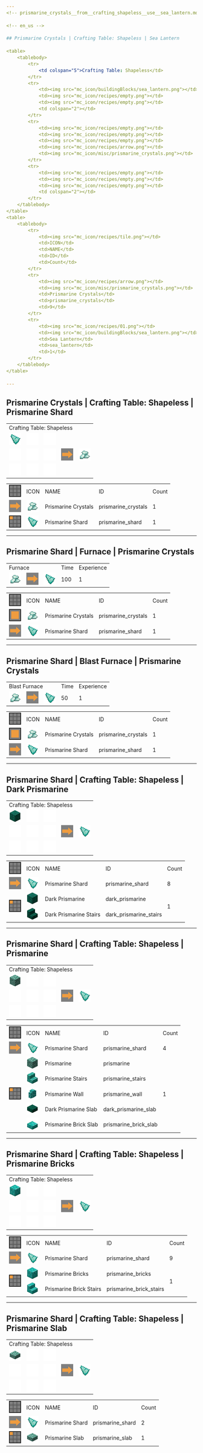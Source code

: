 ```yaml
---
<!-- prismarine_crystals__from__crafting_shapeless__use__sea_lantern.md -->

<!-- en_us -->

## Prismarine Crystals | Crafting Table: Shapeless | Sea Lantern

<table>
	<tablebody>
		<tr>
			<td colspan="5">Crafting Table: Shapeless</td>
		</tr>
		<tr>
			<td><img src="mc_icon/buildingBlocks/sea_lantern.png"></td>
			<td><img src="mc_icon/recipes/empty.png"></td>
			<td><img src="mc_icon/recipes/empty.png"></td>
			<td colspan="2"></td>
		</tr>
		<tr>
			<td><img src="mc_icon/recipes/empty.png"></td>
			<td><img src="mc_icon/recipes/empty.png"></td>
			<td><img src="mc_icon/recipes/empty.png"></td>
			<td><img src="mc_icon/recipes/arrow.png"></td>
			<td><img src="mc_icon/misc/prismarine_crystals.png"></td>
		</tr>
		<tr>
			<td><img src="mc_icon/recipes/empty.png"></td>
			<td><img src="mc_icon/recipes/empty.png"></td>
			<td><img src="mc_icon/recipes/empty.png"></td>
			<td colspan="2"></td>
		</tr>
	</tablebody>
</table>
<table>
	<tablebody>
		<tr>
			<td><img src="mc_icon/recipes/tile.png"></td>
			<td>ICON</td>
			<td>NAME</td>
			<td>ID</td>
			<td>Count</td>
		</tr>
		<tr>
			<td><img src="mc_icon/recipes/arrow.png"></td>
			<td><img src="mc_icon/misc/prismarine_crystals.png"></td>
			<td>Prismarine Crystals</td>
			<td>prismarine_crystals</td>
			<td>9</td>
		</tr>
		<tr>
			<td><img src="mc_icon/recipes/01.png"></td>
			<td><img src="mc_icon/buildingBlocks/sea_lantern.png"></td>
			<td>Sea Lantern</td>
			<td>sea_lantern</td>
			<td>1</td>
		</tr>
	</tablebody>
</table>

---
```

<!-- prismarine_crystals__from__crafting_shapeless__use__prismarine_shard.md -->

<!-- en_us -->

## Prismarine Crystals | Crafting Table: Shapeless | Prismarine Shard

<table>
	<tablebody>
		<tr>
			<td colspan="5">Crafting Table: Shapeless</td>
		</tr>
		<tr>
			<td><img src="mc_icon/misc/prismarine_shard.png"></td>
			<td><img src="mc_icon/recipes/empty.png"></td>
			<td><img src="mc_icon/recipes/empty.png"></td>
			<td colspan="2"></td>
		</tr>
		<tr>
			<td><img src="mc_icon/recipes/empty.png"></td>
			<td><img src="mc_icon/recipes/empty.png"></td>
			<td><img src="mc_icon/recipes/empty.png"></td>
			<td><img src="mc_icon/recipes/arrow.png"></td>
			<td><img src="mc_icon/misc/prismarine_crystals.png"></td>
		</tr>
		<tr>
			<td><img src="mc_icon/recipes/empty.png"></td>
			<td><img src="mc_icon/recipes/empty.png"></td>
			<td><img src="mc_icon/recipes/empty.png"></td>
			<td colspan="2"></td>
		</tr>
	</tablebody>
</table>
<table>
	<tablebody>
		<tr>
			<td><img src="mc_icon/recipes/tile.png"></td>
			<td>ICON</td>
			<td>NAME</td>
			<td>ID</td>
			<td>Count</td>
		</tr>
		<tr>
			<td><img src="mc_icon/recipes/arrow.png"></td>
			<td><img src="mc_icon/misc/prismarine_crystals.png"></td>
			<td>Prismarine Crystals</td>
			<td>prismarine_crystals</td>
			<td>1</td>
		</tr>
		<tr>
			<td><img src="mc_icon/recipes/01.png"></td>
			<td><img src="mc_icon/misc/prismarine_shard.png"></td>
			<td>Prismarine Shard</td>
			<td>prismarine_shard</td>
			<td>1</td>
		</tr>
	</tablebody>
</table>

---
<!-- prismarine_shard__from__smelting__use__prismarine_crystals.md -->

<!-- en_us -->

## Prismarine Shard | Furnace | Prismarine Crystals

<table>
	<tablebody>
		<tr>
			<td colspan="3">Furnace</td>
			<td>Time</td>
			<td>Experience</td>
		</tr>
		<tr>
			<td><img src="mc_icon/misc/prismarine_crystals.png"></td>
			<td><img src="mc_icon/recipes/arrow.png"></td>
			<td><img src="mc_icon/misc/prismarine_shard.png"></td>
			<td>100</td>
			<td>1</td>
		</tr>
	</tablebody>
</table>
<table>
	<tablebody>
		<tr>
			<td><img src="mc_icon/recipes/tile.png"></td>
			<td>ICON</td>
			<td>NAME</td>
			<td>ID</td>
			<td>Count</td>
		</tr>
		<tr>
			<td><img src="mc_icon/recipes/single.png"></td>
			<td><img src="mc_icon/misc/prismarine_crystals.png"></td>
			<td>Prismarine Crystals</td>
			<td>prismarine_crystals</td>
			<td>1</td>
		</tr>
		<tr>
			<td><img src="mc_icon/recipes/arrow.png"></td>
			<td><img src="mc_icon/misc/prismarine_shard.png"></td>
			<td>Prismarine Shard</td>
			<td>prismarine_shard</td>
			<td>1</td>
		</tr>
	</tablebody>
</table>

---
<!-- prismarine_shard__from__blasting__use__prismarine_crystals.md -->

<!-- en_us -->

## Prismarine Shard | Blast Furnace | Prismarine Crystals

<table>
	<tablebody>
		<tr>
			<td colspan="3">Blast Furnace</td>
			<td>Time</td>
			<td>Experience</td>
		</tr>
		<tr>
			<td><img src="mc_icon/misc/prismarine_crystals.png"></td>
			<td><img src="mc_icon/recipes/arrow.png"></td>
			<td><img src="mc_icon/misc/prismarine_shard.png"></td>
			<td>50</td>
			<td>1</td>
		</tr>
	</tablebody>
</table>
<table>
	<tablebody>
		<tr>
			<td><img src="mc_icon/recipes/tile.png"></td>
			<td>ICON</td>
			<td>NAME</td>
			<td>ID</td>
			<td>Count</td>
		</tr>
		<tr>
			<td><img src="mc_icon/recipes/single.png"></td>
			<td><img src="mc_icon/misc/prismarine_crystals.png"></td>
			<td>Prismarine Crystals</td>
			<td>prismarine_crystals</td>
			<td>1</td>
		</tr>
		<tr>
			<td><img src="mc_icon/recipes/arrow.png"></td>
			<td><img src="mc_icon/misc/prismarine_shard.png"></td>
			<td>Prismarine Shard</td>
			<td>prismarine_shard</td>
			<td>1</td>
		</tr>
	</tablebody>
</table>

---
<!-- prismarine_shard__from__crafting_shapeless__use__dark_prismarine.md -->

<!-- en_us -->

## Prismarine Shard | Crafting Table: Shapeless | Dark Prismarine

<table>
	<tablebody>
		<tr>
			<td colspan="5">Crafting Table: Shapeless</td>
		</tr>
		<tr>
			<td><img src="mc_icon/buildingBlocks/dark_prismarine.png"></td>
			<td><img src="mc_icon/recipes/empty.png"></td>
			<td><img src="mc_icon/recipes/empty.png"></td>
			<td colspan="2"></td>
		</tr>
		<tr>
			<td><img src="mc_icon/recipes/empty.png"></td>
			<td><img src="mc_icon/recipes/empty.png"></td>
			<td><img src="mc_icon/recipes/empty.png"></td>
			<td><img src="mc_icon/recipes/arrow.png"></td>
			<td><img src="mc_icon/misc/prismarine_shard.png"></td>
		</tr>
		<tr>
			<td><img src="mc_icon/recipes/empty.png"></td>
			<td><img src="mc_icon/recipes/empty.png"></td>
			<td><img src="mc_icon/recipes/empty.png"></td>
			<td colspan="2"></td>
		</tr>
	</tablebody>
</table>
<table>
	<tablebody>
		<tr>
			<td><img src="mc_icon/recipes/tile.png"></td>
			<td>ICON</td>
			<td>NAME</td>
			<td>ID</td>
			<td>Count</td>
		</tr>
		<tr>
			<td><img src="mc_icon/recipes/arrow.png"></td>
			<td><img src="mc_icon/misc/prismarine_shard.png"></td>
			<td>Prismarine Shard</td>
			<td>prismarine_shard</td>
			<td>8</td>
		</tr>
		<tr>
			<td rowspan="2"><img src="mc_icon/recipes/01.png"></td>
			<td><img src="mc_icon/buildingBlocks/dark_prismarine.png"></td>
			<td>Dark Prismarine</td>
			<td>dark_prismarine</td>
			<td rowspan="2">1</td>
		</tr>
		<tr>
			<td><img src="mc_icon/buildingBlocks/stairs/dark_prismarine_stairs.png"></td>
			<td>Dark Prismarine Stairs</td>
			<td>dark_prismarine_stairs</td>
		</tr>
	</tablebody>
</table>

---
<!-- prismarine_shard__from__crafting_shapeless__use__prismarine.md -->

<!-- en_us -->

## Prismarine Shard | Crafting Table: Shapeless | Prismarine

<table>
	<tablebody>
		<tr>
			<td colspan="5">Crafting Table: Shapeless</td>
		</tr>
		<tr>
			<td><img src="mc_icon/buildingBlocks/prismarine.png"></td>
			<td><img src="mc_icon/recipes/empty.png"></td>
			<td><img src="mc_icon/recipes/empty.png"></td>
			<td colspan="2"></td>
		</tr>
		<tr>
			<td><img src="mc_icon/recipes/empty.png"></td>
			<td><img src="mc_icon/recipes/empty.png"></td>
			<td><img src="mc_icon/recipes/empty.png"></td>
			<td><img src="mc_icon/recipes/arrow.png"></td>
			<td><img src="mc_icon/misc/prismarine_shard.png"></td>
		</tr>
		<tr>
			<td><img src="mc_icon/recipes/empty.png"></td>
			<td><img src="mc_icon/recipes/empty.png"></td>
			<td><img src="mc_icon/recipes/empty.png"></td>
			<td colspan="2"></td>
		</tr>
	</tablebody>
</table>
<table>
	<tablebody>
		<tr>
			<td><img src="mc_icon/recipes/tile.png"></td>
			<td>ICON</td>
			<td>NAME</td>
			<td>ID</td>
			<td>Count</td>
		</tr>
		<tr>
			<td><img src="mc_icon/recipes/arrow.png"></td>
			<td><img src="mc_icon/misc/prismarine_shard.png"></td>
			<td>Prismarine Shard</td>
			<td>prismarine_shard</td>
			<td>4</td>
		</tr>
		<tr>
			<td rowspan="5"><img src="mc_icon/recipes/01.png"></td>
			<td><img src="mc_icon/buildingBlocks/prismarine.png"></td>
			<td>Prismarine</td>
			<td>prismarine</td>
			<td rowspan="5">1</td>
		</tr>
		<tr>
			<td><img src="mc_icon/buildingBlocks/stairs/prismarine_stairs.png"></td>
			<td>Prismarine Stairs</td>
			<td>prismarine_stairs</td>
		</tr>
		<tr>
			<td><img src="mc_icon/decorations/wall/prismarine_wall.png"></td>
			<td>Prismarine Wall</td>
			<td>prismarine_wall</td>
		</tr>
		<tr>
			<td><img src="mc_icon/buildingBlocks/slab/dark_prismarine_slab.png"></td>
			<td>Dark Prismarine Slab</td>
			<td>dark_prismarine_slab</td>
		</tr>
		<tr>
			<td><img src="mc_icon/buildingBlocks/slab/prismarine_brick_slab.png"></td>
			<td>Prismarine Brick Slab</td>
			<td>prismarine_brick_slab</td>
		</tr>
	</tablebody>
</table>

---
<!-- prismarine_shard__from__crafting_shapeless__use__prismarine_bricks.md -->

<!-- en_us -->

## Prismarine Shard | Crafting Table: Shapeless | Prismarine Bricks

<table>
	<tablebody>
		<tr>
			<td colspan="5">Crafting Table: Shapeless</td>
		</tr>
		<tr>
			<td><img src="mc_icon/buildingBlocks/prismarine_bricks.png"></td>
			<td><img src="mc_icon/recipes/empty.png"></td>
			<td><img src="mc_icon/recipes/empty.png"></td>
			<td colspan="2"></td>
		</tr>
		<tr>
			<td><img src="mc_icon/recipes/empty.png"></td>
			<td><img src="mc_icon/recipes/empty.png"></td>
			<td><img src="mc_icon/recipes/empty.png"></td>
			<td><img src="mc_icon/recipes/arrow.png"></td>
			<td><img src="mc_icon/misc/prismarine_shard.png"></td>
		</tr>
		<tr>
			<td><img src="mc_icon/recipes/empty.png"></td>
			<td><img src="mc_icon/recipes/empty.png"></td>
			<td><img src="mc_icon/recipes/empty.png"></td>
			<td colspan="2"></td>
		</tr>
	</tablebody>
</table>
<table>
	<tablebody>
		<tr>
			<td><img src="mc_icon/recipes/tile.png"></td>
			<td>ICON</td>
			<td>NAME</td>
			<td>ID</td>
			<td>Count</td>
		</tr>
		<tr>
			<td><img src="mc_icon/recipes/arrow.png"></td>
			<td><img src="mc_icon/misc/prismarine_shard.png"></td>
			<td>Prismarine Shard</td>
			<td>prismarine_shard</td>
			<td>9</td>
		</tr>
		<tr>
			<td rowspan="2"><img src="mc_icon/recipes/01.png"></td>
			<td><img src="mc_icon/buildingBlocks/prismarine_bricks.png"></td>
			<td>Prismarine Bricks</td>
			<td>prismarine_bricks</td>
			<td rowspan="2">1</td>
		</tr>
		<tr>
			<td><img src="mc_icon/buildingBlocks/stairs/prismarine_brick_stairs.png"></td>
			<td>Prismarine Brick Stairs</td>
			<td>prismarine_brick_stairs</td>
		</tr>
	</tablebody>
</table>

---
<!-- prismarine_shard__from__crafting_shapeless__use__prismarine_slab.md -->

<!-- en_us -->

## Prismarine Shard | Crafting Table: Shapeless | Prismarine Slab

<table>
	<tablebody>
		<tr>
			<td colspan="5">Crafting Table: Shapeless</td>
		</tr>
		<tr>
			<td><img src="mc_icon/buildingBlocks/slab/prismarine_slab.png"></td>
			<td><img src="mc_icon/recipes/empty.png"></td>
			<td><img src="mc_icon/recipes/empty.png"></td>
			<td colspan="2"></td>
		</tr>
		<tr>
			<td><img src="mc_icon/recipes/empty.png"></td>
			<td><img src="mc_icon/recipes/empty.png"></td>
			<td><img src="mc_icon/recipes/empty.png"></td>
			<td><img src="mc_icon/recipes/arrow.png"></td>
			<td><img src="mc_icon/misc/prismarine_shard.png"></td>
		</tr>
		<tr>
			<td><img src="mc_icon/recipes/empty.png"></td>
			<td><img src="mc_icon/recipes/empty.png"></td>
			<td><img src="mc_icon/recipes/empty.png"></td>
			<td colspan="2"></td>
		</tr>
	</tablebody>
</table>
<table>
	<tablebody>
		<tr>
			<td><img src="mc_icon/recipes/tile.png"></td>
			<td>ICON</td>
			<td>NAME</td>
			<td>ID</td>
			<td>Count</td>
		</tr>
		<tr>
			<td><img src="mc_icon/recipes/arrow.png"></td>
			<td><img src="mc_icon/misc/prismarine_shard.png"></td>
			<td>Prismarine Shard</td>
			<td>prismarine_shard</td>
			<td>2</td>
		</tr>
		<tr>
			<td><img src="mc_icon/recipes/01.png"></td>
			<td><img src="mc_icon/buildingBlocks/slab/prismarine_slab.png"></td>
			<td>Prismarine Slab</td>
			<td>prismarine_slab</td>
			<td>1</td>
		</tr>
	</tablebody>
</table>


